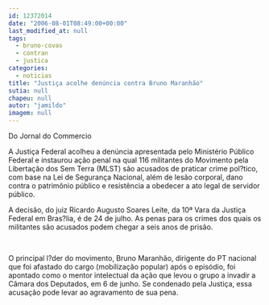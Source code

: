 ```yaml
---
id: 12372014
date: "2006-08-01T08:49:00+00:00"
last_modified_at: null
tags:
  - bruno-covas
  - contran
  - justica
categories:
  - noticias
title: "Justiça acolhe denúncia contra Bruno Maranhão"
sutia: null
chapeu: null
autor: "jamildo"
imagem: null
---
```

<p>Do Jornal do Commercio</p>
<p>A Justi&ccedil;a Federal acolheu a den&uacute;ncia apresentada pelo Minist&eacute;rio P&uacute;blico Federal e instaurou a&ccedil;&atilde;o penal na qual 116 militantes do Movimento pela Liberta&ccedil;&atilde;o dos Sem Terra (MLST) s&atilde;o acusados de praticar crime pol?tico, com base na Lei de Seguran&ccedil;a Nacional, al&eacute;m de les&atilde;o corporal, dano contra o patrim&ocirc;nio p&uacute;blico e resist&ecirc;ncia a obedecer a ato legal de servidor p&uacute;blico.</p>
<p>A decis&atilde;o, do juiz Ricardo Augusto Soares Leite, da 10&ordf; Vara da Justi&ccedil;a Federal em Bras?lia, &eacute; de 24 de julho. As penas para os crimes dos quais os militantes s&atilde;o acusados podem chegar a seis anos de pris&atilde;o.</p>
<p>&nbsp;</p>
<p>O principal l?der do movimento, Bruno Maranh&atilde;o, dirigente do PT nacional que foi afastado do cargo (mobiliza&ccedil;&atilde;o popular) ap&oacute;s o epis&oacute;dio, foi apontado como o mentor intelectual da a&ccedil;&atilde;o que levou o grupo a invadir a C&acirc;mara dos Deputados, em 6 de junho. Se condenado pela Justi&ccedil;a, essa acusa&ccedil;&atilde;o pode levar ao agravamento de sua pena.</p>
